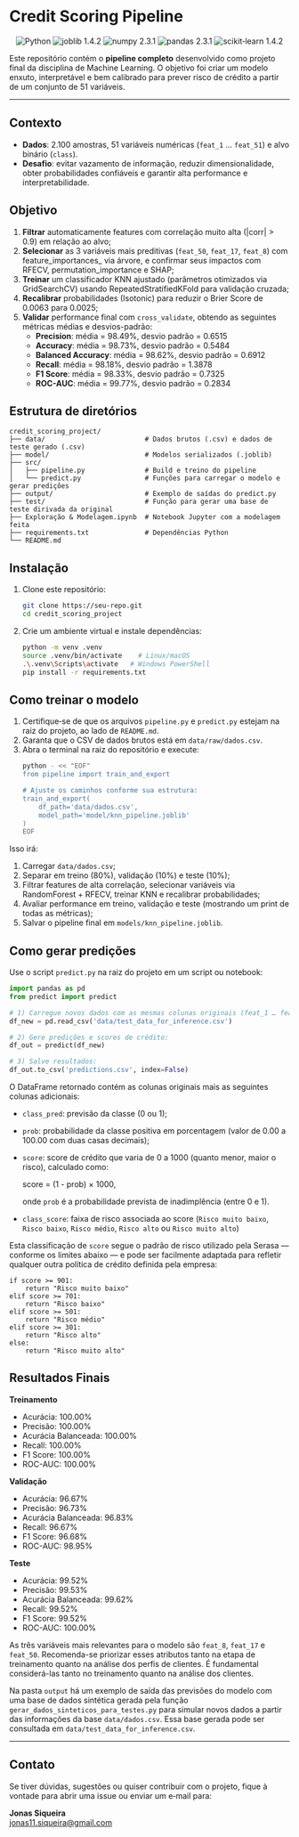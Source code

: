 # Credit Scoring Pipeline
<p align="center">
  <img src="https://img.shields.io/badge/Python-3.x-blue.svg" alt="Python"/>
  <img src="https://img.shields.io/badge/joblib-1.4.2-blue.svg" alt="joblib 1.4.2"/>
  <img src="https://img.shields.io/badge/numpy-2.3.1-blue.svg" alt="numpy 2.3.1"/>
  <img src="https://img.shields.io/badge/pandas-2.3.1-blue.svg" alt="pandas 2.3.1"/>
  <img src="https://img.shields.io/badge/scikit--learn-1.4.2-blue.svg" alt="scikit‑learn 1.4.2"/>
</p>

Este repositório contém o **pipeline completo** desenvolvido como projeto final da disciplina de Machine Learning. O objetivo foi criar um modelo enxuto, interpretável e bem calibrado para prever risco de crédito a partir de um conjunto de 51 variáveis.

---

## Contexto

- **Dados**: 2.100 amostras, 51 variáveis numéricas (`feat_1` … `feat_51`) e alvo binário (`class`).
- **Desafio**: evitar vazamento de informação, reduzir dimensionalidade, obter probabilidades confiáveis e garantir alta performance e interpretabilidade.

## Objetivo

1. **Filtrar** automaticamente features com correlação muito alta (|corr| > 0.9) em relação ao alvo;
2. **Selecionar** as 3 variáveis mais preditivas (`feat_50`, `feat_17`, `feat_8`) com feature\_importances\_ via árvore, e confirmar seus impactos com RFECV, permutation\_importance e SHAP;
3. **Treinar** um classificador KNN ajustado (parâmetros otimizados via GridSearchCV) usando RepeatedStratifiedKFold para validação cruzada;
4. **Recalibrar** probabilidades (Isotonic) para reduzir o Brier Score de 0.0063 para 0.0025;
5. **Validar** performance final com `cross_validate`, obtendo as seguintes métricas médias e desvios-padrão:
   - **Precision**: média = 98.49%, desvio padrão = 0.6515
   - **Accuracy**: média = 98.73%, desvio padrão = 0.5484
   - **Balanced Accuracy**: média = 98.62%, desvio padrão = 0.6912
   - **Recall**: média = 98.18%, desvio padrão = 1.3878
   - **F1 Score**: média = 98.33%, desvio padrão = 0.7325
   - **ROC-AUC**: média = 99.77%, desvio padrão = 0.2834

## Estrutura de diretórios

```
credit_scoring_project/
├── data/                         # Dados brutos (.csv) e dados de teste gerado (.csv)
├── model/                        # Modelos serializados (.joblib)
├── src/
│   ├── pipeline.py               # Build e treino do pipeline
│   └── predict.py                # Funções para carregar o modelo e gerar predições
├── output/                       # Exemplo de saídas do predict.py
├── test/                         # Função para gerar uma base de teste dirivada da original 
├── Exploração & Modelagem.ipynb  # Notebook Jupyter com a modelagem feita
├── requirements.txt              # Dependências Python
└── README.md
```

## Instalação

1. Clone este repositório:
   ```bash
   git clone https://seu-repo.git
   cd credit_scoring_project
   ```
2. Crie um ambiente virtual e instale dependências:
   ```bash
   python -m venv .venv
   source .venv/bin/activate    # Linux/macOS
   .\.venv\Scripts\activate   # Windows PowerShell
   pip install -r requirements.txt
   ```

## Como treinar o modelo

1. Certifique‑se de que os arquivos `pipeline.py` e `predict.py` estejam na raiz do projeto, ao lado de `README.md`.
2. Garanta que o CSV de dados brutos está em `data/raw/dados.csv`.
3. Abra o terminal na raiz do repositório e execute:
   ```bash
   python - << "EOF"
   from pipeline import train_and_export

   # Ajuste os caminhos conforme sua estrutura:
   train_and_export(
       df_path='data/dados.csv',
       model_path='model/knn_pipeline.joblib'
   )
   EOF
   ```

Isso irá:

1. Carregar `data/dados.csv`;
2. Separar em treino (80%), validação (10%) e teste (10%);
3. Filtrar features de alta correlação, selecionar variáveis via RandomForest + RFECV, treinar KNN e recalibrar probabilidades;
4. Avaliar performance em treino, validação e teste (mostrando um print de todas as métricas);
5. Salvar o pipeline final em `models/knn_pipeline.joblib`.

## Como gerar predições

Use o script `predict.py` na raiz do projeto em um script ou notebook:

```python
import pandas as pd
from predict import predict

# 1) Carregue novos dados com as mesmas colunas originais (feat_1 … feat_51):
df_new = pd.read_csv('data/test_data_for_inference.csv')

# 2) Gere predições e scores de crédito:
df_out = predict(df_new)

# 3) Salve resultados:
df_out.to_csv('predictions.csv', index=False)
```

O DataFrame retornado contém as colunas originais mais as seguintes colunas adicionais:

- `class_pred`: previsão da classe (0 ou 1);
- `prob`: probabilidade da classe positiva em porcentagem (valor de 0.00 a 100.00 com duas casas decimais);
- `score`: score de crédito que varia de 0 a 1000 (quanto menor, maior o risco), calculado como:

  score = (1 - prob) × 1000,

  onde `prob` é a probabilidade prevista de inadimplência (entre 0 e 1).
- `class_score`: faixa de risco associada ao score (`Risco muito baixo`, `Risco baixo`, `Risco médio`, `Risco alto` ou `Risco muito alto`)

Esta classificação de `score` segue o padrão de risco utilizado pela Serasa — conforme os limites abaixo — e pode ser facilmente adaptada para refletir qualquer outra política de crédito definida pela empresa:

```
if score >= 901:
    return "Risco muito baixo"
elif score >= 701:
    return "Risco baixo"
elif score >= 501:
    return "Risco médio"
elif score >= 301:
    return "Risco alto"
else:
    return "Risco muito alto"
```

## Resultados Finais

**Treinamento**

- Acurácia: 100.00%
- Precisão: 100.00%
- Acurácia Balanceada: 100.00%
- Recall: 100.00%
- F1 Score: 100.00%
- ROC-AUC: 100.00%

**Validação**

- Acurácia: 96.67%
- Precisão: 96.73%
- Acurácia Balanceada: 96.83%
- Recall: 96.67%
- F1 Score: 96.68%
- ROC-AUC: 98.95%

**Teste**

- Acurácia: 99.52%
- Precisão: 99.53%
- Acurácia Balanceada: 99.62%
- Recall: 99.52%
- F1 Score: 99.52%
- ROC-AUC: 100.00%

As três variáveis mais relevantes para o modelo são `feat_8`, `feat_17` e `feat_50`. Recomenda-se priorizar esses atributos tanto na etapa de treinamento quanto na análise dos perfis de clientes. É fundamental considerá-las tanto no treinamento quanto na análise dos clientes.

Na pasta `output` há um exemplo de saída das previsões do modelo com uma base de dados sintética gerada pela função `gerar_dados_sinteticos_para_testes.py` para simular novos dados a partir das informações da base `data/dados.csv`. Essa base gerada pode ser consultada em `data/test_data_for_inference.csv`.

---

## Contato

Se tiver dúvidas, sugestões ou quiser contribuir com o projeto, fique à vontade para abrir uma issue ou enviar um e‑mail para:

**Jonas Siqueira**\
[jonas11.siqueira@gmail.com](mailto\:jonas11.siqueira@gmail.com)

